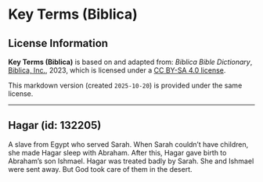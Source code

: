 # Key Terms (Biblica)

## License Information

**Key Terms (Biblica)** is based on and adapted from: _Biblica Bible Dictionary_, [Biblica, Inc.](https://www.biblica.com/), 2023, which is licensed under a [CC BY-SA 4.0 license](https://creativecommons.org/licenses/by-sa/4.0/legalcode.en).

This markdown version (created `2025-10-20`) is provided under the same license.



--------------------------------

## Hagar (id: 132205)

A slave from Egypt who served Sarah. When Sarah couldn’t have children, she made Hagar sleep with Abraham. After this, Hagar gave birth to Abraham’s son Ishmael. Hagar was treated badly by Sarah. She and Ishmael were sent away. But God took care of them in the desert.


